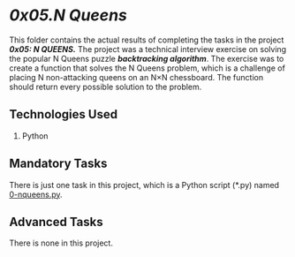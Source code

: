 # ___0x05.N Queens___
This folder contains the actual results of completing the tasks in the project ___0x05: N QUEENS.___ The project was a technical interview exercise on solving the popular N Queens puzzle **_backtracking algorithm_**. The exercise was to create a function that solves the N Queens problem, which is a challenge of placing N non-attacking queens on an N×N chessboard. The function should return every possible solution to the problem.

## Technologies Used
1. Python

## Mandatory Tasks
There is just one task in this project, which is a Python script (*.py) named [0-nqueens.py](0-nqueens.py).

## Advanced Tasks
There is none in this project.
